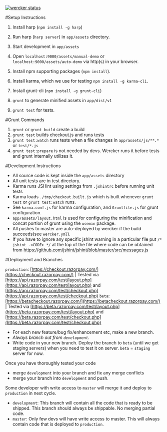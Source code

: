 [![wercker status](https://app.wercker.com/status/1f8380cb72c916c46521d02d52e0174d/m "wercker status")](https://app.wercker.com/project/bykey/1f8380cb72c916c46521d02d52e0174d)

#Setup Instructions

1. Install harp (`npm install -g harp`)
2. Run harp (`harp server`) in `app/assets` directory.
3. Start development in `app/assets`
4. Open `localhost:9000/assets/manual-demo` or `localhost:9000/assets/auto-demo` via http(s) in your browser.

5. Install npm supporting packages (`npm install`).
6. Install karma, which we use for testing `npm install -g karma-cli`.
7. Install grunt-cli (`npm install -g grunt-cli`)
8. `grunt` to generate minified assets in `app/dist/v1`
9. `grunt test` for tests.


#Grunt Commands

1. `grunt` or `grunt build` create a build
1. `grunt test` builds checkout.js and runs tests
1. `grunt test:watch` runs tests when a file changes in `app/assets/js/**.*` or `test/*.js`
1. `grunt test:prepare` is not needed by devs. Wercker runs it before tests and grunt internally utilizes it.

#Development Instructions
- All source code is kept inside the `app/assets` directory
- All unit tests are in test directory.
- Karma runs JSHint using settings from `.jshintrc` before running unit tests
- Karma loads `./tmp/checkout.built.js` which is built whenever `grunt test` or `grunt test:watch` runs.
- See `karma.conf.js` for karma configuration, and `Gruntfile.js` for grunt configuration.
- `app/assets/layout.html` is used for configuring the minification and concat portion of grunt using the `usemin` package.
- All pushes to master are auto-deployed by wercker if the build succeeds(see `wercker.yml`).
- If you have to ignore any specific jshint warning in a particular file put `/* jshint -<CODE> */` at the top of the file where code can be obtained from https://github.com/jshint/jshint/blob/master/src/messages.js

#Deployment and Branches

`production`: [https://checkout.razorpay.com/](https://checkout.razorpay.com/) | Tested via [https://api.razorpay.com/test/layout.php](https://api.razorpay.com/test/layout.php) and [https://api.razorpay.com/test/checkout.php](https://api.razorpay.com/test/checkout.php)
`beta`: [https://betacheckout.razorpay.com/](https://betacheckout.razorpay.com/) | Tested via [https://beta.razorpay.com/test/layout.php](https://beta.razorpay.com/test/layout.php) and [https://beta.razorpay.com/test/checkout.php](https://beta.razorpay.com/test/checkout.php)

- For each new feature/bug fix/enhancement etc, make a new branch.
- *Always branch out from `development`*.
- Write code in your new branch. Deploy the branch to `beta` (until we get staging servers) when you need to test it on server. `beta` = `staging` server for now.

Once you have thoroughly tested your code
- merge `development` into your branch and fix any merge conflicts
- merge your branch into `development` and push.

Some developer with write access to `master` will merge it and deploy to `production` in next cycle.

- `development`: This branch will contain all the code that is ready to be shipped. This branch should always be shippable. No merging partial code.
- `master`: Only few devs will have write access to master. This will always contain code that is deployed to `production`.
